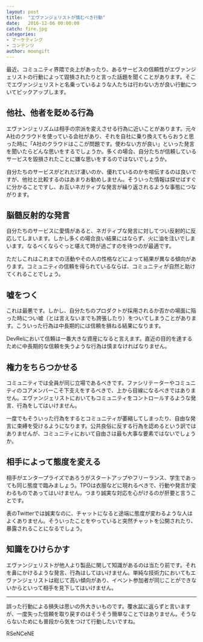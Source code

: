 ```yaml
---
layout: post
title:  "エヴァンジェリストが慎むべき行動"
date:   2016-12-06 00:00:00
catch: fire.jpg
categories:
- マーケティング
- コンテンツ
author: moongift
---
```


最近、コミュニティ界隈で炎上があったり、あるサービスの信頼性がエヴァンジェリストの行動によって毀損されたりと言った話題を聞くことがあります。そこでエヴァンジェリストと名乗っているような人たちは行わない方が良い行動についてピックアップします。

## 他社、他者を貶める行為

エヴァンジェリズムは相手の宗派を変えさせる行為に近いことがあります。元々A社のクラウドを使っている会社があり、それを自社に乗り換えてもらおうと思った時に「A社のクラウドはここが問題です。使わない方が良い」といった発言を聞いたらどんな思いをするでしょうか。多くの場合、自分たちが信頼しているサービスを毀損されたことに嫌な思いをするのではないでしょうか。

自分たちのサービスがどれだけ凄いのか、優れているのかを喧伝するのは良いですが、他社と比較するのはあまりお勧めしません。そういった情報は探せばすぐに分かることですし、お互いネガティブな発言が繰り返されるような事態につながります。

## 脳髄反射的な発言

自分たちのサービスに愛情があると、ネガティブな発言に対してつい反射的に反応してしまいます。しかし多くの場合良い結果にはならず、火に油を注いでしまいます。なるべくならぐっと堪えて時が過ごすのを待つのが最適です。

ただしこれはこれまでの活動やその人の性格などによって結果が異なる傾向があります。コミュニティの信頼を得られているならば、コミュニティが自然と助けてくれることでしょう。

## 嘘をつく

これは最悪です。しかし、自分たちのプロダクトが採用されるか否かの場面に陥った時につい嘘（とは言えないまでも誇張したり）をついてしまうことがあります。こういった行為は中長期的には信頼を損ねる結果になります。

DevRelにおいて信頼は一番大きな資産になると言えます。直近の目的を達するために中長期的な信頼を失うような行為は慎まなければなりません。

## 権力をちらつかせる

コミュニティでは全員が同じ立場であるべきです。ファシリテーターやコミュニティのコアメンバーこそ下支えをするべきで、上から目線になるべきではありません。エヴァンジェリストにおいてもコミュニティをコントロールするような発言、行為をしてはいけません。

一度でもそういった行為をするとコミュニティが萎縮してしまったり、自由な発言に束縛を受けるようになります。公共良俗に反する行為を認めるという訳ではありませんが、コミュニティにおいて自由さは最も大事な要素ではないでしょうか。

## 相手によって態度を変える

相手がエンタープライズであろうがスタートアップやフリーランス、学生であっても同じ態度で臨みましょう。TPOは衣服などに現れるべきで、行動や発言が変わるものであってはいけません。つまり誠実な対応を心がけるのが肝要と言うことです。

表のTwitterでは誠実なのに、チャットになると途端に態度が変わるような人はよくありません。そういったことをやっていると突然チャットを公開されたり、暴露されることになるでしょう。

## 知識をひけらかす

エヴァンジェリストが他人より製品に関して知識があるのは当たり前です。それを鼻にかけるような発言、行為はしてはいけません。単純な技術力においてもエヴァンジェリストは総じて高い傾向があり、イベント参加者が同じことができないからといって相手を見下してはいけません。

----

誤った行動による損失は思いの外大きいものです。覆水盆に返らずと言いますが、一度失った信頼を取り戻すのはそうそう簡単なことではありません。そうならないためにも普段から気をつけて行動したいですね。


RSeNCeNE

